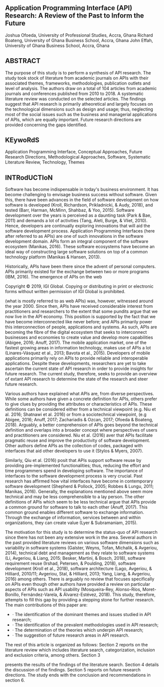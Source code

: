## Application Programming Interface (API) Research: A Review of the Past to Inform the Future

Joshua Ofoeda, University of Professional Studies, Accra, Ghana Richard Boateng, University of Ghana Business School, Accra, Ghana John Effah, University of Ghana Business School, Accra, Ghana

## ABSTRACT

The purpose of this study is to perform a synthesis of API research. The study took stock of literature from academic journals on APIs with their associated themes, frameworks, methodologies, publication outlets and level of analysis. The authors draw on a total of 104 articles from academic journals and conferences published from 2010 to 2018. A systematic literature review was conducted on the selected articles. The findings suggest that API research is primarily atheoretical and largely focuses on the technological dimensions such as design and usage; thus, neglecting most of the social issues such as the business and managerial applications of APIs, which are equally important. Future research directions are provided concerning the gaps identified.

## KEywoRdS

Application Programming Interface, Conceptual Approaches, Future Research Directions, Methodological Approaches, Software, Systematic Literature Review, Technology, Themes

## INTRodUCTIoN

Software has become indispensable in today's business environment. It has become challenging to envisage business success without software. Given this, there have been advances in the field of software development on how software is developed (Kroll, Richardson, Prikladnicki, &amp; Audy, 2018), and tested (Barr, Harman, McMinn, Shahbaz, &amp; Yoo, 2015). Software development over the years is perceived as a daunting task (Park &amp; Bae, 2011) and demands a lot of activities (Tang, Aleti, Burge, &amp; Vliet, 2010). Hence, developers are continually exploring innovations that will aid the software development process. Application Programming Interfaces (here after referred to as APIs) are one of such innovations in the software development domain. APIs form an integral component of the software ecosystem (Manikas, 2016). These software ecosystems have become an ideal way of constructing large software solutions on top of a common technology platform (Manikas &amp; Hansen, 2013).

Historically, APIs have been there since the advent of personal computers. APIs primarily existed for the exchange between two or more programs (IBM, 2016). The emergence of APIs on the web

Copyright © 2019, IGI Global. Copying or distributing in print or electronic forms without written permission of IGI Global is prohibited.

(what is mostly referred to as web APIs) was, however, witnessed around the year 2000. Since then, APIs have received considerable interest from practitioners and researchers to the extent that some pundits argue that we now live in the API economy. This position is supported by the fact that we have become interconnected like never before; and APIs primarily power this interconnection of people, applications and systems. As such, APIs are becoming the fibre of the digital ecosystem that seeks to interconnect businesses and economies to create value and develop more capabilities (Abigee, 2016; Anuff, 2017). The mobile application market, one of the fastest growing areas in information technology, makes use of APIs a lot (Linares-Vásquez et al., 2013; Bavota et al., 2015). Developers of mobile applications primarily rely on APIs to provide reliable and interoperable applications. Despite these developments, researchers are yet to take ascertain the current state of API research in order to provide insights for future research. The current study, therefore, seeks to provide an overview of extant API research to determine the state of the research and steer future research.

Various authors have explained what APIs are, from diverse perspectives. While some authors have given a concrete definition for APIs, others prefer to give clues by providing the attributes or characteristics of APIs. These definitions can be considered either from a technical viewpoint (e.g. Niu et al. 2016; Shatnawi et al. 2016) or from a sociotechnical viewpoint, (e.g Abigee, 2016; Anuff, 2017; Zachariadis &amp; Ozcan, 2017; Ofoeda &amp; Boateng, 2018). Arguably, a better comprehension of APIs goes beyond the technical definition and overlaps into a broader concept where perspectives of users and practitioners are considered. Niu et al. (2016) aver that APIs facilitate pragmatic reuse and improve the productivity of software development. Other authors define APIs as the collection of codes, packaged with interfaces that aid other developers to use it (Stylos &amp; Myers, 2007).

Similarly, Qiu et al. (2016) posit that APIs support software reuse by providing pre-implemented functionalities; thus, reducing the effort and time programmers spend in developing software. The importance of interfaces to the software development process is very crucial. Past research has affirmed how vital interfaces have become in contemporary software development (Shepherd &amp; Pollock, 2005; Robbes &amp; Lungu, 2011; Manikas, 2016). Generally, the explanations mentioned above seem more technical and may be less comprehensible to a lay person. The other definitions of APIs which seem to be less technical argue that APIs provide a common ground for software to talk to each other (Anuff, 2017). This common ground enables different software to exchange information. Through the exchange of information, services between and within organizations, they can create value (Lyer &amp; Subramaniam, 2015).

The motivation for this study is to determine the status-quo of API research since there has not been any extensive work in the area. Several authors in the past provided literature reviews on various software dimensions such as variability in software systems (Galster, Weyns, Tofan, Michalik, &amp; Avgeriou, 2014), technical debt and management as they relate to software systems (Li, Avgeriou, &amp; Liang, 2015; Besker, Martini, &amp; Bosch, 2018), software requirement reuse (Irshad, Petersen, &amp; Poulding, 2018), software development (Kroll et al., 2018), software architecture (Lago, Avgeriou, &amp; Hilliard, 2010/11; Avgeriou, Stal, &amp; Hilliard, 2013; Yang, Liang, &amp; Avgeriou, 2016) among others. There is arguably no review that focuses specifically on APIs even though other authors have provided a review on particular aspects of APIs such as API usability (Mosqueira-Rey, Alonso-Ríos, Moret-Bonillo, Fernández-Varela, &amp; Álvarez-Estévez, 2018). This study, therefore, attempts to fill this gap by providing a stepping stone for further research. The main contributions of this paper are:

- · The identification of the dominant themes and issues studied in API research;
- · The identification of the prevalent methodologies used in API research;
- · The determination of the theories which underpin API research;
- · The suggestion of future research areas in API research.

The rest of this article is organized as follows: Section 2 reports on the literature review which includes literature search, categorization, inclusion and exclusion criteria, among others. Section 3

presents the results of the findings of the literature search. Section 4 details the discussion of the findings. Section 5 reports on future research directions. The study ends with the conclusion and recommendations in section 6.
